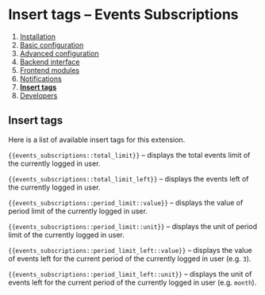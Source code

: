 # Insert tags – Events Subscriptions

1. [Installation](01-installation.md)
2. [Basic configuration](02-basics.md)
3. [Advanced configuration](03-advanced.md)
4. [Backend interface](04-backend.md)
5. [Frontend modules](05-frontend-modules.md)
6. [Notifications](06-notifications.md)
7. [**Insert tags**](07-insert-tags.md)
8. [Developers](08-developers.md)


## Insert tags

Here is a list of available insert tags for this extension.

`{{events_subscriptions::total_limit}}` – displays the total events limit of the currently logged in user.

`{{events_subscriptions::total_limit_left}}` – displays the events left of the currently logged in user.

`{{events_subscriptions::period_limit::value}}` – displays the value of period limit of the currently logged in user. 

`{{events_subscriptions::period_limit::unit}}` – displays the unit of period limit of the currently logged in user.

`{{events_subscriptions::period_limit_left::value}}` – displays the value of events left for the current period 
of the currently logged in user (e.g. `3`).

`{{events_subscriptions::period_limit_left::unit}}` – displays the unit of events left for the current period 
of the currently logged in user (e.g. `month`).
